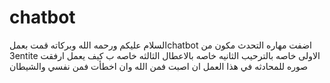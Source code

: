# chatbot
السلام عليكم ورحمه الله وبركاته 
قمت بعملchatbot 
اضفت مهاره التحدث
 مكون من 3entite 
الاولى خاصه بالترحيب
الثانيه خاصه بالاعطال 
الثالثه خاصه ب كيف يعمل
ارفقت صوره للمحادثه
في هذا العمل ان اصبت فمن الله وان اخطأت فمن نفسي والشيطان
